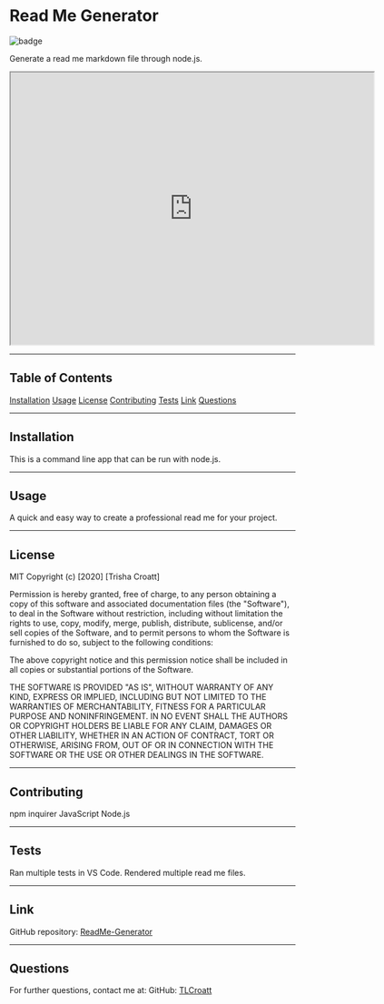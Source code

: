 # Read Me Generator
![badge](https://img.shields.io/badge/license-MIT-green)
    
Generate a read me markdown file through node.js.

<iframe src="https://drive.google.com/file/d/1amNd2uPEiECSGaVRniZAEvVwEV3mV_H3/preview" width="640" height="480"></iframe>

---

## Table of Contents
[Installation](#installation)
[Usage](#usage)
[License](#license)
[Contributing](#contributing)
[Tests](#tests)
[Link](#link) 
[Questions](#questions)

---

## Installation
This is a command line app that can be run with node.js.

---

## Usage
A quick and easy way to create a professional read me for your project.

---

## License
 MIT
Copyright (c) [2020] [Trisha Croatt]

Permission is hereby granted, free of charge, to any person obtaining a copy
of this software and associated documentation files (the "Software"), to deal
in the Software without restriction, including without limitation the rights
to use, copy, modify, merge, publish, distribute, sublicense, and/or sell
copies of the Software, and to permit persons to whom the Software is
furnished to do so, subject to the following conditions:

The above copyright notice and this permission notice shall be included in all
copies or substantial portions of the Software.

THE SOFTWARE IS PROVIDED "AS IS", WITHOUT WARRANTY OF ANY KIND, EXPRESS OR
IMPLIED, INCLUDING BUT NOT LIMITED TO THE WARRANTIES OF MERCHANTABILITY,
FITNESS FOR A PARTICULAR PURPOSE AND NONINFRINGEMENT. IN NO EVENT SHALL THE
AUTHORS OR COPYRIGHT HOLDERS BE LIABLE FOR ANY CLAIM, DAMAGES OR OTHER
LIABILITY, WHETHER IN AN ACTION OF CONTRACT, TORT OR OTHERWISE, ARISING FROM,
OUT OF OR IN CONNECTION WITH THE SOFTWARE OR THE USE OR OTHER DEALINGS IN THE
SOFTWARE.

---

## Contributing
npm inquirer 
JavaScript
Node.js


---

## Tests
Ran multiple tests in VS Code. Rendered multiple read me files.

---

## Link
GitHub repository: [ReadMe-Generator](https://github.com/TLCroatt/ReadMe-Generator)

---

## Questions
For further questions, contact me at:
GitHub: [TLCroatt](https://github.com/TLCroatt)


  
